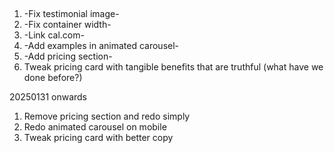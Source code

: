 ##

1. -Fix testimonial image-
2. -Fix container width-
3. -Link cal.com-
4. -Add examples in animated carousel-
5. -Add pricing section-
6. Tweak pricing card with tangible benefits that are truthful (what have we done before?)

20250131 onwards

1. Remove pricing section and redo simply
2. Redo animated carousel on mobile
3. Tweak pricing card with better copy